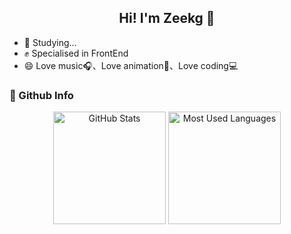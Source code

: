 <h2 align="center">
  Hi! I'm Zeekg 👋
</h2>

- 📌 Studying...
- ✊ Specialised in FrontEnd
- 😄 Love music🎧、Love animation🌅、Love coding💻


### 📘 Github Info

<p align="center">
  <img height="180em" src="https://github-readme-stats-one-bice.vercel.app/api?username=Zeekg-zk&show_icons=true&theme=buefy" alt="GitHub Stats" align="center"/>
  <img height="180em" src="https://github-readme-stats-one-bice.vercel.app/api/top-langs/?username=Zeekg-zk&theme=buefy&layout=compact" alt="Most Used Languages" align="center"/>
</p>
